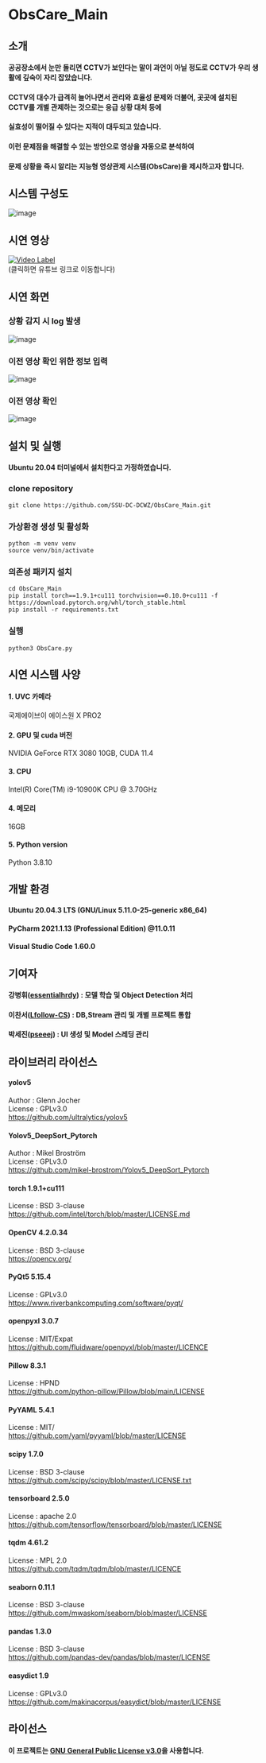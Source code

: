 # ObsCare_Main
## 소개
#### 공공장소에서 눈만 돌리면 CCTV가 보인다는 말이 과언이 아닐 정도로 CCTV가 우리 생활에 깊숙이 자리 잡았습니다.
#### CCTV의 대수가 급격히 늘어나면서 관리와 효율성 문제와 더불어, 곳곳에 설치된 CCTV를 개별 관제하는 것으로는 응급 상황 대처 등에
#### 실효성이 떨어질 수 있다는 지적이 대두되고 있습니다.
#### 이런 문제점을 해결할 수 있는 방안으로 영상을 자동으로 분석하여
#### 문제 상황을 즉시 알리는 지능형 영상관제 시스템(ObsCare)을 제시하고자 합니다.

## 시스템 구성도
![image](https://user-images.githubusercontent.com/49185035/132118172-4c61f4bd-609e-4407-8e78-bbd160e2339e.png)

## 시연 영상
[![Video Label](https://user-images.githubusercontent.com/60226988/137311524-d325a2f5-e579-4a9d-8470-173a1f4ba58d.jpg)](https://www.youtube.com/watch?v=wJdjtgeti40)  
(클릭하면 유튜브 링크로 이동합니다)  

## 시연 화면
### 상황 감지 시 log 발생
![image](https://user-images.githubusercontent.com/49185035/132118122-bc0d449c-721b-45e6-a11f-87774ec60777.png)
### 이전 영상 확인 위한 정보 입력
![image](https://user-images.githubusercontent.com/49185035/132118151-9dede290-e0f5-4424-85ee-82c1560c30f1.png)
### 이전 영상 확인
![image](https://user-images.githubusercontent.com/49185035/132118157-ec7585ef-f9e0-4b69-bbdf-65bbdb7dc850.png)

## 설치 및 실행
#### Ubuntu 20.04 터미널에서 설치한다고 가정하였습니다.
### clone repository
``` 
git clone https://github.com/SSU-DC-DCWZ/ObsCare_Main.git
```

### 가상환경 생성 및 활성화
```
python -m venv venv
source venv/bin/activate
```

### 의존성 패키지 설치
```
cd ObsCare_Main
pip install torch==1.9.1+cu111 torchvision==0.10.0+cu111 -f https://download.pytorch.org/whl/torch_stable.html
pip install -r requirements.txt
```

### 실행
``` 
python3 ObsCare.py
```

## 시연 시스템 사양
#### 1. UVC 카메라
국제에이브이 에이스원 X PRO2
#### 2. GPU 및 cuda 버전
NVIDIA GeForce RTX 3080 10GB, CUDA 11.4
#### 3. CPU
Intel(R) Core(TM) i9-10900K CPU @ 3.70GHz
#### 4. 메모리
16GB
#### 5. Python version
Python 3.8.10  

## 개발 환경
#### Ubuntu 20.04.3 LTS (GNU/Linux 5.11.0-25-generic x86_64)
#### PyCharm 2021.1.13 (Professional Edition) @11.0.11
#### Visual Studio Code 1.60.0

## 기여자
#### **강병휘**([essentialhrdy](https://github.com/essentialhrdy)) : 모델 학습 및 Object Detection 처리
#### **이찬서**([Lfollow-CS](https://github.com/Lfollow-CS)) : DB,Stream 관리 및 개별 프로젝트 통합
#### **박세진**([pseeej](https://github.com/pseeej)) : UI 생성 및 Model 스레딩 관리

## 라이브러리 라이선스
#### yolov5
Author : Glenn Jocher  
License : GPLv3.0  
https://github.com/ultralytics/yolov5
#### Yolov5_DeepSort_Pytorch
Author : Mikel Broström  
License : GPLv3.0  
https://github.com/mikel-brostrom/Yolov5_DeepSort_Pytorch
#### torch 1.9.1+cu111
License : BSD 3-clause  
https://github.com/intel/torch/blob/master/LICENSE.md
#### OpenCV 4.2.0.34
License : BSD 3-clause   
https://opencv.org/
#### PyQt5 5.15.4
License : GPLv3.0  
https://www.riverbankcomputing.com/software/pyqt/
#### openpyxl 3.0.7 
License : MIT/Expat  
https://github.com/fluidware/openpyxl/blob/master/LICENCE
#### Pillow 8.3.1
License : HPND   
https://github.com/python-pillow/Pillow/blob/main/LICENSE
#### PyYAML 5.4.1
License : MIT/  
https://github.com/yaml/pyyaml/blob/master/LICENSE
#### scipy 1.7.0
License : BSD 3-clause 
https://github.com/scipy/scipy/blob/master/LICENSE.txt
#### tensorboard 2.5.0  
License : apache 2.0  
https://github.com/tensorflow/tensorboard/blob/master/LICENSE
#### tqdm 4.61.2   
License : MPL 2.0  
https://github.com/tqdm/tqdm/blob/master/LICENCE
#### seaborn 0.11.1    
License : BSD 3-clause  
https://github.com/mwaskom/seaborn/blob/master/LICENSE
#### pandas 1.3.0    
License : BSD 3-clause  
https://github.com/pandas-dev/pandas/blob/master/LICENSE
#### easydict 1.9    
License : GPLv3.0  
https://github.com/makinacorpus/easydict/blob/master/LICENSE
## 라이선스
#### 이 프로젝트는 [GNU General Public License v3.0](https://github.com/SSU-DC-DCWZ/ObsCare_Main/blob/main/LICENSE)을 사용합니다.
